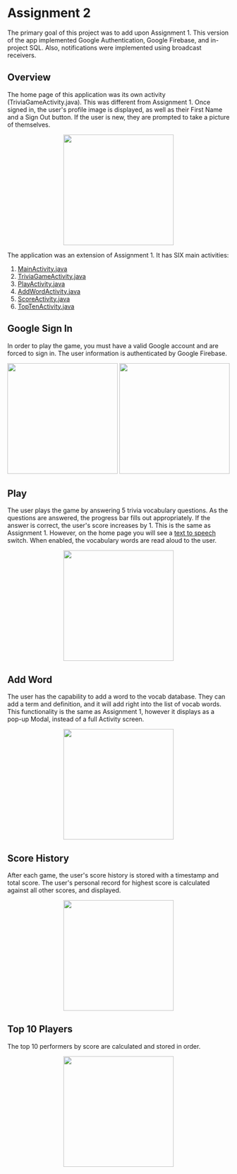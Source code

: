 # Assignment 2
The primary goal of this project was to add upon Assignment 1. This version of the app implemented Google Authentication, Google Firebase, and in-project SQL.
Also, notifications were implemented using broadcast receivers.

## Overview
The home page of this application was its own activity (TriviaGameActivity.java). This was different from Assignment 1. Once signed in, the user's profile image is displayed,
as well as their First Name and a Sign Out button. If the user is new, they are prompted to take a picture of themselves.

<p align="center">
  <img src="Assignment2/readme-images/home.PNG" width="250" />
</p>

The application was an extension of Assignment 1. It has SIX main activities:
1. [MainActivity.java](#google-sign-in)
2. [TriviaGameActivity.java](#overview)
2. [PlayActivity.java](#play)
3. [AddWordActivity.java](#add-word)
4. [ScoreActivity.java](#score-history)
5. [TopTenActivity.java](#top-10-players)

## Google Sign In
In order to play the game, you must have a valid Google account and are forced to sign in. The user information is authenticated by Google Firebase.

<p align="center">
  <img src="Assignment2/readme-images/signIn.PNG" width="250" />
  <img src="Assignment2/readme-images/google.PNG" width="250" />
</p>

## Play
The user plays the game by answering 5 trivia vocabulary questions. As the questions are answered, the progress bar fills out appropriately. If the answer is correct, the user's score increases by 1.
This is the same as Assignment 1. However, on the home page you will see a [text to speech](#overview) switch. When enabled, the vocabulary words are read aloud to the user.
<p align="center">
  <img src="Assignment1/readme-images/play.PNG" width="250" />
</p>

## Add Word
The user has the capability to add a word to the vocab database. They can add a term and definition, and it will add right into the list of vocab words.
This functionality is the same as Assignment 1, however it displays as a pop-up Modal, instead of a full Activity screen.

<p align="center">
  <img src="Assignment2/readme-images/addWord.PNG" width="250" />
</p>

## Score History
After each game, the user's score history is stored with a timestamp and total score. The user's personal record for highest score is calculated against all other scores, and displayed.

<p align="center">
  <img src="Assignment2/readme-images/scores.PNG" width="250" />
</p>

## Top 10 Players
The top 10 performers by score are calculated and stored in order.

<p align="center">
  <img src="Assignment2/readme-images/topTen.PNG" width="250" />
</p>

